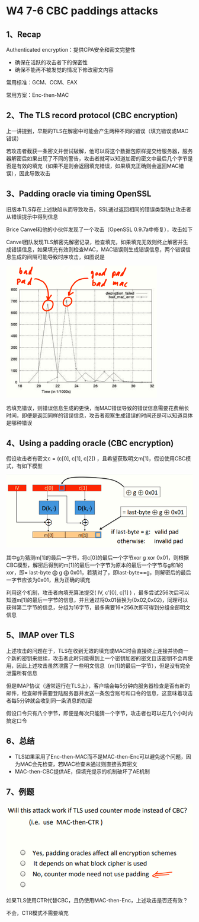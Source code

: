 # W4 7-6 CBC paddings attacks 

## 1、Recap

Authenticated encryption：提供CPA安全和密文完整性

* 确保在活跃的攻击者下的保密性
* 确保不能再不被发觉的情况下修改密文内容

常用标准：GCM、CCM、EAX

常用方案：Enc-then-MAC

## 2、The TLS record protocol (CBC encryption)

上一讲提到，早期的TLS在解密中可能会产生两种不同的错误（填充错误或MAC错误）

若攻击者截获一条密文并尝试破解，他可以将这个数据包原样提交给服务器，服务器解密后如果出现了不同的警告，攻击者就可以知道加密的密文中最后几个字节是否是有效的填充（如果不是则会返回填充错误，如果填充正确则会返回MAC错误），因此导致攻击

## 3、Padding oracle via timing OpenSSL

旧版本TLS存在上述缺陷从而导致攻击，SSL通过返回相同的错误类型防止攻击者从错误提示中得到信息

Brice Canvel和他的小伙伴发现了一个攻击（OpenSSL 0.9.7a中修复），攻击如下

Canvel团队发现TLS解密先解密记录，检查填充，如果填充无效则终止解密并生成错误信息，如果填充有效则检查MAC，MAC错误则生成错误信息，两个错误信息生成的间隔可能导致时序攻击，如图说是

![image-20210613204836933](.././images/image-20210613204836933.png)

若填充错误，则错误信息生成的更快，而MAC错误导致的错误信息需要花费稍长时间，即便是返回同样的错误信息，攻击者观察生成错误的时间还是可以知道具体是哪种错误

## 4、Using a padding oracle (CBC encryption)

假设攻击者有密文c = (c[0], c[1], c[2]) ，且希望获取明文m[1]，假设使用CBC模式，有如下模型

![image-20210613204900605](.././images/image-20210613204900605.png)

其中g为猜测m[1]的最后一字节，将c[0]的最后一个字节xor g xor 0x01，则根据CBC模型，解密后得到的m[1]的最后一个字节为原本的最后一个字节与g和1的xor，即= last-byte ⨁ g ⨁ 0x01，若猜对了，即last-byte==g，则解密后的最后一字节应该为0x01，且为正确的填充

利用这个机制，攻击者向填充算法提交( IV, c'[0], c[1] ) ，最多尝试256次后可以知道m[1]的最后一字节的信息，并且通过将0x01替换为(0x02,0x02)，同理可以获得第二字节的信息，分组为16字节，最多需要16*256次即可得到分组全部明文信息

## 5、IMAP over TLS 

上述攻击的问题在于，TLS在收到无效的填充或MAC时会直接终止连接并协商一个新的密钥来继续，攻击者此时只能得到上一个密钥加密的密文且该密钥不会再使用，因此上述攻击虽然泄露了一些明文信息（m[1]的最后一字节），但是没有完全泄露所有信息

但是IMAP协议（通常运行在TLS上），客户端会每5分钟向服务器检查是否有新的邮件，检查邮件需要登陆服务器并发送一条包含账号和口令的信息，这意味着攻击者每5分钟就会收到同一条消息的加密

假设口令只有八个字节，即便是每次只能猜一个字节，攻击者也可以在几个小时内搞定口令

## 6、总结

* TLS如果采用了Enc-then-MAC而不是MAC-then-Enc可以避免这个问题，因为MAC会先检查，若MAC检查未通过则直接丢弃密文
* MAC-then-CBC提供AE，但填充提示的机制破坏了AE机制

## 7、例题

![image-20210613204927729](.././images/image-20210613204927729.png)

如果TLS使用CTR代替CBC，且仍使用MAC-then-Enc，上述攻击是否还有效？

不会，CTR模式不需要填充